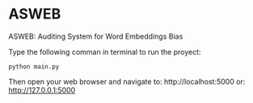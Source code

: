 # ASWEB
ASWEB: Auditing System for Word Embeddings Bias

Type the following comman in terminal to run the proyect:
```
python main.py
```
Then open your web browser and navigate to: http://localhost:5000  or: http://127.0.0.1:5000
